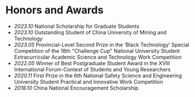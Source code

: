 # Honors and Awards
  - *2023.10* National Scholarship for Graduate Students
  - *2023.10* Outstanding Student of China University of Mining and Technology
  - *2023.05*	Provincial-Level Second Prize in the ‘Black Technology’ Special Competition of the 18th "Challenge Cup" National University Student Extracurricular Academic Science and Technology Work Competition
  - *2022.05*	Winner of Best Postgraduate Student Award in the XVIII International Forum-Contest of Students and Young Researchers
  - *2020.11*	First Prize in the 6th National Safety Science and Engineering University Student Practical and Innovative Work Competition
  - *2018.10* China National Encouragement Scholarship
